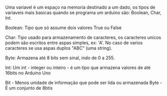 Uma variavel é um espaço na memoria destinado a um dado, os tipos de variaveis mais basicas quando se programa um arduino são: Boolean, Char, Int.

Boolean: Tipo que só assume dois valores True ou False

Char: Tipo usado para armazenamento de caracteres, os caracteres unicos podem são escritos entre aspas simples, ex: 'A'. No caso de varios caracteres se usa aspas duplos "ABC" (uma string).

Byte: Armazena até 8 bits sem sinal, indo de 0 a 255.

Int: Um int - integer ou inteiro - é um tipo que armazena valores de até 16bits no Arduino Uno





Bit - Menos unidade de informação que pode ser lida ou armazenada
Byte - É um conjunto de 8btis